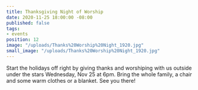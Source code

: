 ```yaml
---
title: Thanksgiving Night of Worship
date: 2020-11-25 18:00:00 -08:00
published: false
tags:
- events
position: 12
image: "/uploads/Thanks%20Worship%20Night_1920.jpg"
small_image: "/uploads/Thanks%20Worship%20Night_1920.jpg"
---
```


Start the holidays off right by giving thanks and worshiping with us outside under the stars Wednesday, Nov 25 at 6pm. Bring the whole family, a chair and some warm clothes or a blanket. See you there!